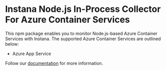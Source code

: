 Instana Node.js In-Process Collector For Azure Container Services
====================================================

This npm package enables you to monitor Node.js-based Azure Container Services with Instana.
The supported Azure Container Services are outlined below:
* Azure App Service

Follow our [documentation](https://www.ibm.com/docs/en/instana-observability/current?topic=services-azure-app-service-tracing-nodejs) for more information.